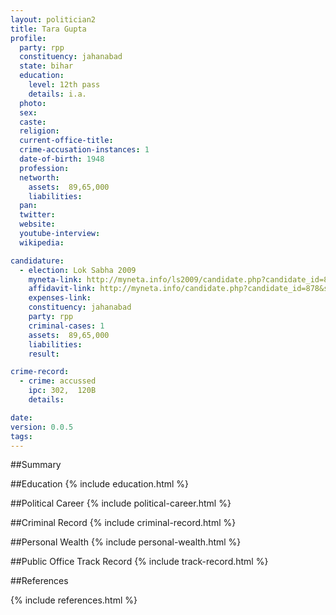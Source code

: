 ```yaml
---
layout: politician2
title: Tara Gupta
profile: 
  party: rpp
  constituency: jahanabad
  state: bihar
  education: 
    level: 12th pass
    details: i.a.
  photo: 
  sex: 
  caste: 
  religion: 
  current-office-title: 
  crime-accusation-instances: 1
  date-of-birth: 1948
  profession: 
  networth: 
    assets:  89,65,000
    liabilities: 
  pan: 
  twitter: 
  website: 
  youtube-interview: 
  wikipedia: 

candidature: 
  - election: Lok Sabha 2009
    myneta-link: http://myneta.info/ls2009/candidate.php?candidate_id=878
    affidavit-link: http://myneta.info/candidate.php?candidate_id=878&scan=original
    expenses-link: 
    constituency: jahanabad 
    party: rpp
    criminal-cases: 1
    assets:  89,65,000
    liabilities: 
    result:  

crime-record: 
  - crime: accussed
    ipc: 302,  120B
    details:    

date: 
version: 0.0.5
tags: 
---
```

##Summary


##Education
{% include education.html %}


##Political Career
{% include political-career.html %}


##Criminal Record
{% include criminal-record.html %}


##Personal Wealth
{% include personal-wealth.html %}


##Public Office Track Record
{% include track-record.html %}


##References


{% include references.html %}
